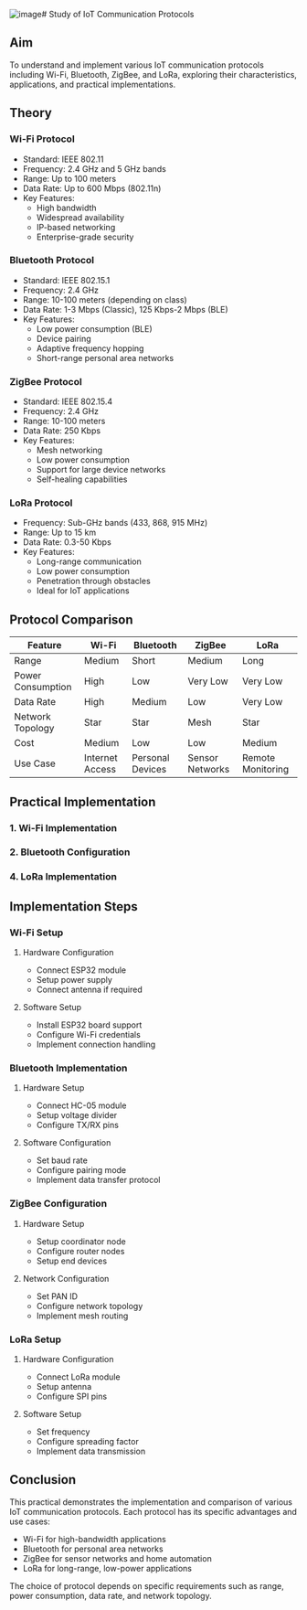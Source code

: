 ![image](https://github.com/user-attachments/assets/78aa1815-9c01-4e06-941a-bdbba62708c1)# Study of IoT Communication Protocols 

## Aim
To understand and implement various IoT communication protocols including Wi-Fi, Bluetooth, ZigBee, and LoRa, exploring their characteristics, applications, and practical implementations.

## Theory

### Wi-Fi Protocol
- Standard: IEEE 802.11
- Frequency: 2.4 GHz and 5 GHz bands
- Range: Up to 100 meters
- Data Rate: Up to 600 Mbps (802.11n)
- Key Features:
  * High bandwidth
  * Widespread availability
  * IP-based networking
  * Enterprise-grade security

### Bluetooth Protocol
- Standard: IEEE 802.15.1
- Frequency: 2.4 GHz
- Range: 10-100 meters (depending on class)
- Data Rate: 1-3 Mbps (Classic), 125 Kbps-2 Mbps (BLE)
- Key Features:
  * Low power consumption (BLE)
  * Device pairing
  * Adaptive frequency hopping
  * Short-range personal area networks

### ZigBee Protocol
- Standard: IEEE 802.15.4
- Frequency: 2.4 GHz
- Range: 10-100 meters
- Data Rate: 250 Kbps
- Key Features:
  * Mesh networking
  * Low power consumption
  * Support for large device networks
  * Self-healing capabilities

### LoRa Protocol
- Frequency: Sub-GHz bands (433, 868, 915 MHz)
- Range: Up to 15 km
- Data Rate: 0.3-50 Kbps
- Key Features:
  * Long-range communication
  * Low power consumption
  * Penetration through obstacles
  * Ideal for IoT applications

## Protocol Comparison

| Feature | Wi-Fi | Bluetooth | ZigBee | LoRa |
|---------|-------|-----------|---------|-------|
| Range | Medium | Short | Medium | Long |
| Power Consumption | High | Low | Very Low | Very Low |
| Data Rate | High | Medium | Low | Very Low |
| Network Topology | Star | Star | Mesh | Star |
| Cost | Medium | Low | Low | Medium |
| Use Case | Internet Access | Personal Devices | Sensor Networks | Remote Monitoring |

## Practical Implementation

### 1. Wi-Fi Implementation


### 2. Bluetooth Configuration




### 4. LoRa Implementation


## Implementation Steps

### Wi-Fi Setup
1. Hardware Configuration
   - Connect ESP32 module
   - Setup power supply
   - Connect antenna if required

2. Software Setup
   - Install ESP32 board support
   - Configure Wi-Fi credentials
   - Implement connection handling

### Bluetooth Implementation
1. Hardware Setup
   - Connect HC-05 module
   - Setup voltage divider
   - Configure TX/RX pins

2. Software Configuration
   - Set baud rate
   - Configure pairing mode
   - Implement data transfer protocol

### ZigBee Configuration
1. Hardware Setup
   - Setup coordinator node
   - Configure router nodes
   - Setup end devices

2. Network Configuration
   - Set PAN ID
   - Configure network topology
   - Implement mesh routing

### LoRa Setup
1. Hardware Configuration
   - Connect LoRa module
   - Setup antenna
   - Configure SPI pins

2. Software Setup
   - Set frequency
   - Configure spreading factor
   - Implement data transmission

## Conclusion
This practical demonstrates the implementation and comparison of various IoT communication protocols. Each protocol has its specific advantages and use cases:
- Wi-Fi for high-bandwidth applications
- Bluetooth for personal area networks
- ZigBee for sensor networks and home automation
- LoRa for long-range, low-power applications

The choice of protocol depends on specific requirements such as range, power consumption, data rate, and network topology.
